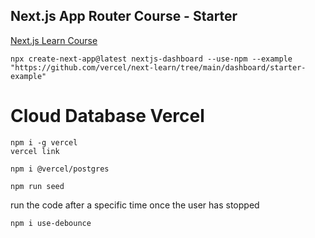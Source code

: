 ## Next.js App Router Course - Starter

[Next.js Learn Course](https://nextjs.org/learn)

```
npx create-next-app@latest nextjs-dashboard --use-npm --example "https://github.com/vercel/next-learn/tree/main/dashboard/starter-example"
```

# Cloud Database Vercel

```
npm i -g vercel
vercel link
```

```
npm i @vercel/postgres
```

```
npm run seed
```

run the code after a specific time once the user has stopped

```
npm i use-debounce
```